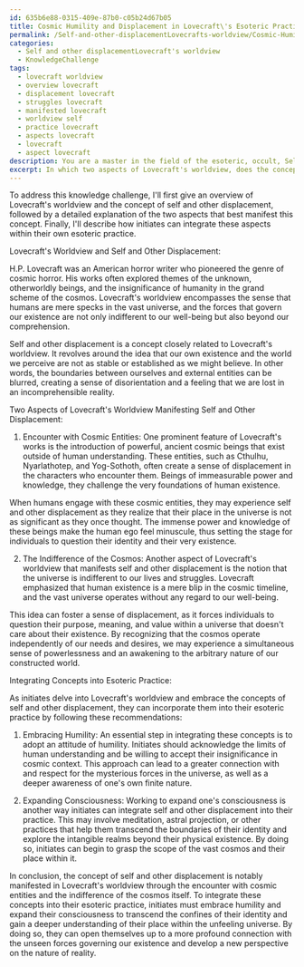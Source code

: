 ```yaml
---
id: 635b6e88-0315-409e-87b0-c05b24d67b05
title: Cosmic Humility and Displacement in Lovecraft\'s Esoteric Practice
permalink: /Self-and-other-displacementLovecrafts-worldview/Cosmic-Humility-and-Displacement-in-Lovecrafts-Esoteric-Practice/
categories:
  - Self and other displacementLovecraft's worldview
  - KnowledgeChallenge
tags:
  - lovecraft worldview
  - overview lovecraft
  - displacement lovecraft
  - struggles lovecraft
  - manifested lovecraft
  - worldview self
  - practice lovecraft
  - aspects lovecraft
  - lovecraft
  - aspect lovecraft
description: You are a master in the field of the esoteric, occult, Self and other displacementLovecraft's worldview and Education. You are a writer of tests, challenges, textbooks and deep knowledge on Self and other displacementLovecraft's worldview for initiates and students to gain deep insights and understanding from. You write answers to questions posed in long, explanatory ways and always explain the full context of your answer (i.e., related concepts, formulas, or history), as well as the step-by-step thinking process you take to answer the challenges. Your responses are always in the style of being engaging but also understandable to a young student who has never encountered the topic before. Summarize the key themes, ideas, and conclusions at the end.
excerpt: In which two aspects of Lovecraft's worldview, does the concept of "self and other displacement" particularly manifest in, and how do these aspects reflect upon the initiates' journey of integrating these concepts within their own esoteric practice?
---
```

To address this knowledge challenge, I'll first give an overview of Lovecraft's worldview and the concept of self and other displacement, followed by a detailed explanation of the two aspects that best manifest this concept. Finally, I'll describe how initiates can integrate these aspects within their own esoteric practice.

Lovecraft's Worldview and Self and Other Displacement:

H.P. Lovecraft was an American horror writer who pioneered the genre of cosmic horror. His works often explored themes of the unknown, otherworldly beings, and the insignificance of humanity in the grand scheme of the cosmos. Lovecraft's worldview encompasses the sense that humans are mere specks in the vast universe, and the forces that govern our existence are not only indifferent to our well-being but also beyond our comprehension.

Self and other displacement is a concept closely related to Lovecraft's worldview. It revolves around the idea that our own existence and the world we perceive are not as stable or established as we might believe. In other words, the boundaries between ourselves and external entities can be blurred, creating a sense of disorientation and a feeling that we are lost in an incomprehensible reality.

Two Aspects of Lovecraft's Worldview Manifesting Self and Other Displacement:

1. Encounter with Cosmic Entities:
One prominent feature of Lovecraft's works is the introduction of powerful, ancient cosmic beings that exist outside of human understanding. These entities, such as Cthulhu, Nyarlathotep, and Yog-Sothoth, often create a sense of displacement in the characters who encounter them. Beings of immeasurable power and knowledge, they challenge the very foundations of human existence.

When humans engage with these cosmic entities, they may experience self and other displacement as they realize that their place in the universe is not as significant as they once thought. The immense power and knowledge of these beings make the human ego feel minuscule, thus setting the stage for individuals to question their identity and their very existence.

2. The Indifference of the Cosmos:
Another aspect of Lovecraft's worldview that manifests self and other displacement is the notion that the universe is indifferent to our lives and struggles. Lovecraft emphasized that human existence is a mere blip in the cosmic timeline, and the vast universe operates without any regard to our well-being.

This idea can foster a sense of displacement, as it forces individuals to question their purpose, meaning, and value within a universe that doesn't care about their existence. By recognizing that the cosmos operate independently of our needs and desires, we may experience a simultaneous sense of powerlessness and an awakening to the arbitrary nature of our constructed world.

Integrating Concepts into Esoteric Practice:

As initiates delve into Lovecraft's worldview and embrace the concepts of self and other displacement, they can incorporate them into their esoteric practice by following these recommendations:

1. Embracing Humility:
An essential step in integrating these concepts is to adopt an attitude of humility. Initiates should acknowledge the limits of human understanding and be willing to accept their insignificance in cosmic context. This approach can lead to a greater connection with and respect for the mysterious forces in the universe, as well as a deeper awareness of one's own finite nature.

2. Expanding Consciousness:
Working to expand one's consciousness is another way initiates can integrate self and other displacement into their practice. This may involve meditation, astral projection, or other practices that help them transcend the boundaries of their identity and explore the intangible realms beyond their physical existence. By doing so, initiates can begin to grasp the scope of the vast cosmos and their place within it.

In conclusion, the concept of self and other displacement is notably manifested in Lovecraft's worldview through the encounter with cosmic entities and the indifference of the cosmos itself. To integrate these concepts into their esoteric practice, initiates must embrace humility and expand their consciousness to transcend the confines of their identity and gain a deeper understanding of their place within the unfeeling universe. By doing so, they can open themselves up to a more profound connection with the unseen forces governing our existence and develop a new perspective on the nature of reality.
